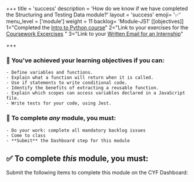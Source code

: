 +++
title = 'success'
description = 'How do we know if we have completed the Structuring and Testing Data module?'
layout = 'success'
emoji= '✅'
menu_level = ['module']
weight = 11
backlog= 'Module-JS1'
[[objectives]]
1="Completed the [Intro to Python course](https://github.com/CodeYourFuture/Module-Structuring-and-Testing-Data/issues/21)"
2="Link to your exercises for the [Coursework Excercises](https://github.com/CodeYourFuture/Module-Structuring-and-Testing-Data/issues/6) "
3="Link to your [Written Email for an Internship](https://github.com/CodeYourFuture/Module-Structuring-and-Testing-Data/issues/20)"

+++

### 🎯 You've achieved your learning objectives if you can:

```objectives
- Define variables and functions.
- Explain what a function will return when it is called.
- Use if statements to write conditional code.
- Identify the benefits of extracting a reusable function.
- Explain which scopes can access variables declared in a JavaScript file.
- Write tests for your code, using Jest.
```

### 💯 To complete _any_ module, you must:

```objectives
- Do your work: complete all mandatory backlog issues
- Come to class
- **Submit** the Dashboard step for this module
```

## ✅ To complete _this_ module, you must:

Submit the following items to complete this module on the CYF Dashboard: